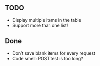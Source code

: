 ## TODO

-   Display multiple items in the table
-   Support more than one list!

## Done

-   Don’t save blank items for every request
-   Code smell: POST test is too long?
